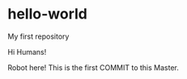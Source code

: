 # hello-world
My first repository

Hi Humans!

Robot here! 
This is the first COMMIT to this Master.
